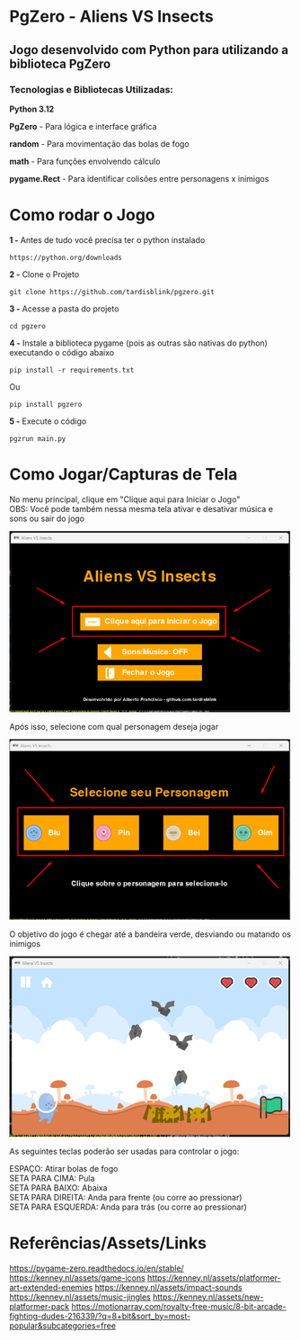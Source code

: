 # PgZero - Aliens VS Insects 

## Jogo desenvolvido com Python para utilizando a biblioteca PgZero

### Tecnologias e Bibliotecas Utilizadas:
**Python 3.12**

**PgZero** - Para lógica e interface gráfica

**random** - Para movimentação das bolas de fogo

**math** - Para funções envolvendo cálculo

**pygame.Rect** - Para identificar colisões entre personagens x inimigos

# Como rodar o Jogo

**1 -** Antes de tudo você precisa ter o python instalado
```
https://python.org/downloads
```
**2 -** Clone o Projeto
```
git clone https://github.com/tardisblink/pgzero.git
```
**3 -** Acesse a pasta do projeto
```
cd pgzero
```
**4 -** Instale a biblioteca pygame (pois as outras são nativas do python) executando o código abaixo
```
pip install -r requirements.txt
```
Ou
```
pip install pgzero
```
**5 -** Execute o código
```
pgzrun main.py
```

# Como Jogar/Capturas de Tela

No menu principal, clique em "Clique aqui para Iniciar o Jogo"  
OBS: Você pode também nessa mesma tela ativar e desativar música e sons ou sair do jogo

<img src="images/screenshots/print_1.png" alt="Tela Menu" width="500"/> <br>

Após isso, selecione com qual personagem deseja jogar  

<img src="images/screenshots/print_2.png" alt="Tela Seleção de Personagens" width="500"/> <br>

O objetivo do jogo é chegar até a bandeira verde, desviando ou matando os inimigos  

<img src="images/screenshots/print_3.png" alt="Tela do jogo" width="500"/> <br>

As seguintes teclas poderão ser usadas para controlar o jogo:

ESPAÇO: Atirar bolas de fogo <br>
SETA PARA CIMA: Pula <br>
SETA PARA BAIXO: Abaixa <br>
SETA PARA DIREITA: Anda para frente (ou corre ao pressionar) <br>
SETA PARA ESQUERDA: Anda para trás (ou corre ao pressionar) <br>


# Referências/Assets/Links

https://pygame-zero.readthedocs.io/en/stable/
https://kenney.nl/assets/game-icons
https://kenney.nl/assets/platformer-art-extended-enemies
https://kenney.nl/assets/impact-sounds
https://kenney.nl/assets/music-jingles
https://kenney.nl/assets/new-platformer-pack
https://motionarray.com/royalty-free-music/8-bit-arcade-fighting-dudes-216339/?q=8+bit&sort_by=most-popular&subcategories=free